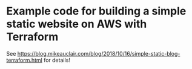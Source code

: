 # Example code for building a simple static website on AWS with Terraform

See https://blog.mikeauclair.com/blog/2018/10/16/simple-static-blog-terraform.html for details!
